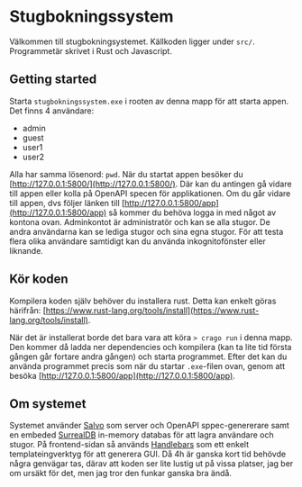 # Stugbokningssystem
Välkommen till stugbokningsystemet. Källkoden ligger under `src/`. Programmetär skrivet i Rust och Javascript. 

## Getting started
Starta `stugbokningssystem.exe` i rooten av denna mapp för att starta appen.
Det finns 4 användare: 
 - admin
 - guest
 - user1
 - user2

Alla har samma lösenord: `pwd`. 
När du startat appen besöker du [http://127.0.0.1:5800/](http://127.0.0.1:5800/). Där kan du antingen gå vidare till appen eller kolla på OpenAPI specen för applikationen. Om du går vidare till appen, dvs följer länken till [http://127.0.0.1:5800/app](http://127.0.0.1:5800/app) så kommer du behöva logga in med något av kontona ovan. Adminkontot är administratör och kan se alla stugor. De andra användarna kan se lediga stugor och sina egna stugor. För att testa flera olika användare samtidigt kan du använda inkognitofönster eller liknande. 

## Kör koden
Kompilera koden själv behöver du installera rust. Detta kan enkelt göras härifrån: [https://www.rust-lang.org/tools/install](https://www.rust-lang.org/tools/install).

När det är installerat borde det bara vara att köra `> crago run` i denna mapp. Den kommer då ladda ner dependencies och kompilera (kan ta lite tid första gången går fortare andra gången) och starta programmet. Efter det kan du använda programmet precis som när du startar `.exe`-filen ovan, genom att besöka [http://127.0.0.1:5800/app](http://127.0.0.1:5800/app).

## Om systemet
Systemet använder [Salvo](https://salvo.rs/) som server och OpenAPI sppec-genererare samt en embeded [SurrealDB](https://surrealdb.com/) in-memory databas för att lagra användare och stugor. På frontend-sidan så används [Handlebars](https://handlebarsjs.com/) som ett enkelt templateingverktyg för att generera GUI. Då 4h är ganska kort tid behövde några genvägar tas, därav att koden ser lite lustig ut på vissa platser, jag ber om ursäkt för det, men jag tror den funkar ganska bra ändå. 
